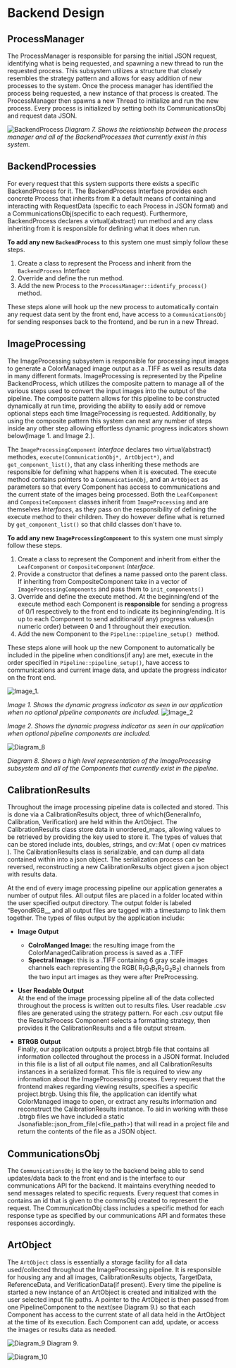 # Backend Design


## ProcessManager
The ProcessManager is responsible for parsing the initial JSON request, identifying what is being requested, and spawning a new thread to run the requested process. This subsystem utilizes a structure that closely resembles the strategy pattern and allows for easy addition of new processes to the system. Once the process manager has identified the process being requested, a new instance of that process is created. The ProcessManager then spawns a new Thread to initialize and run the new process. Every process is initialized  by setting both its CommunicationsObj and request data JSON. 

![BackendProcess](./resources/BackendProcess.png)
*Diagram 7. Shows the relationship between the process manager and all of the BackendProcesses that currently exist in this system.*

## BackendProcessies
For every request that this system supports there exists a specific BackendProcess for it. The BackendProcess Interface provides each concrete Process that inherits from it a default means of containing and interacting with RequestData (specific to each Process in JSON format) and a CommunicationsObj(specific to each request). Furthermore, BackendProcess declares a virtual(abstract) run method and any class inheriting from it is responsible for defining what it does when run.

**To add any new `BackendProcess`** to this system one must simply follow these steps.
1. Create a class to represent the Process and inherit from the `BackendProcess` Interface
2. Override and define the run method.
3. Add the new Process to the `ProcessManager::identify_process()` method.
   
These steps alone will hook up the new process to automatically contain any request data sent by the front end, have access to a `CommunicationsObj` for sending responses back to the frontend, and be run in a new Thread.

## ImageProcessing
The ImageProcessing subsystem is responsible for processing input images to generate a ColorManaged image output as a .TIFF as well as results data in many different formats. ImageProcessing is represented by the Pipeline BackendProcess, which utilizes the composite pattern to manage all of the various steps used to convert the input images into the output of the pipeline. The composite pattern allows for this pipeline to be constructed dynamically at run time, providing the ability to easily add or remove optional steps each time ImageProcessing is requested. Additionally, by using the composite pattern this system can nest any number of steps inside any other step allowing effortless dynamic progress indicators shown below(Image 1. and Image 2.).

The `ImageProcessingComponent` *Interface* declares two virtual(abstract) methodes, `execute(CommunicationObj*, ArtObject*)`, and `get_component_list()`, that any class inheriting these methods are responsible for defining what happens when it is executed. The execute method contains pointers to a `CommunicationObj`, and an `ArtObject` as parameters so that every Component has access to communications and the current state of the images being processed. Both the `LeafComponent` and `CompositeComponent` classes inherit from `ImageProcessing` and are themselves *Interfaces*, as they pass on the responsibility of defining the execute method to their children. They do however define what is returned by `get_component_list()` so that child classes don't have to.

**To add any new `ImageProcessingComponent`** to this system one must simply follow these steps.
1. Create a class to represent the Component and inherit from either the `LeafComponent` or `CompositeComponent` *Interface*.
2. Provide a constructor that defines a name passed onto the parent class. If inheriting from CompositeComponent take in a vector of `ImageProcessingComponents` and pass them to `init_components()`
3. Override and define the execute method. At the beginning/end of the execute method each Component is **responsible** for sending a progress of 0/1 respectively to the front end to indicate its beginning/ending. It is up to each Component to send additional(if any) progress values(in numeric order) between 0 and 1 throughout their execution.
4. Add the new Component to the `Pipeline::pipeline_setup() `method.
   
These steps alone will hook up the new Component to automatically be included in the pipeline when conditions(if any) are met, execute in the order specified in `Pipeline::pipeline_setup()`, have access to communications and current image data, and update the progress indicator on the front end.

![Image_1.](./resources/dynamicPipeline1.png)

*Image 1. Shows the dynamic progress indicator as seen in our application when no optional pipeline components are included.*
![Image_2](./resources/dynamicPipeline2.png)

*Image 2. Shows the dynamic progress indicator as seen in our application when optional pipeline components are included.*

![Diagram_8](./resources/PipelineComponents.png)

*Diagram 8. Shows a high level representation of the ImageProcessing subsystem and all of the Components that currently exist in the pipeline.*

## CalibrationResults
Throughout the image processing pipeline data is collected and stored. This is done via a CalibrationResults object, three of which(GeneralInfo, Calibration, Verification) are held within the ArtObject. The CalibrationResults class store data in unordered_maps, allowing values to be retrieved by providing the key used to store it. The types of values that can be stored include ints, doubles, strings, and cv::Mat ( open cv matrices ). The CalibrationResults class is serializable, and can dump all data contained within into a json object. The serialization process can be reversed, reconstructing a new CalibrationResults object given a json object with results data.

At the end of every image processing pipeline our application generates a number of output files. All output files are placed in a folder located within the user specified output directory. The output folder is labeled “BeyondRGB_<date>_<time> and all output files are tagged with a timestamp to link them together. The types of files output by the application include:

* **Image Output**
  * **ColroManged Image:** the resulting image from the ColorManagedCalibration process is saved as a .TIFF
  * **Spectral Image:** this is a .TIFF containing 6 gray scale images channels each representing the RGB( R<sub>1</sub>G<sub>1</sub>B<sub>1</sub>R<sub>2</sub>G<sub>2</sub>B<sub>2</sub>) channels from the two input art images as they were after PreProcessing.

* **User Readable Output**<br>
At the end of the image processing pipeline all of the data collected throughout the process is written out to results files. User readable .csv files are generated  using the strategy pattern. For each .csv output file the ResultsProcess Component selects a formatting strategy, then provides it the CalibrationResults and a file output stream. 

* **BTRGB Output**<br>
Finally, our application outputs a project.btrgb file that contains all information collected throughout the process in a JSON format. Included in this file is a list of all output file names, and all CalibrationResults instances in a serialized format. This file is required to view any information about the ImageProcessing process. Every request that the frontend makes regarding viewing results, specifies a specific project.btrgb. Using this file, the application can identify what ColorManaged image to open, or extract any results information and reconstruct the CalibrationResults instance. To aid in working with these .btrgb files we have included a static Jsonafiable::json_from_file(<file_path>) that will read in a project file and return the contents of the file as a JSON object.

## CommunicationsObj
The `CommunicationsObj` is the key to the backend being able to send updates/data back to the front end and is the interface to our communications API for the backend. It maintains everything needed to send messages related to specific requests. Every request that comes in contains an id that is given to the commsObj created to represent the request. The CommunicationObj class includes a specific method for each response type as specified by our communications API and formates these responses accordingly.

## ArtObject
The `ArtObject` class is essentially a storage facility for all data used/collected throughout the ImageProcessing pipeline. It is responsible for housing any and all images, CalibrationResults objects, TargetData, ReferenceData, and VerificationData(if present). Every time the pipeline is started a new instance of an ArtObject is created and initialized with the user selected input file paths. A pointer to the ArtObject is then passed from one PipelineComponent to the next(see Diagram 9.) so that each Component has access to the current state of all data held in the ArtObject at the time of its execution. Each Component can add, update, or access the images or results data as needed.

![Diagram_9](./resources/ArtObj.png)
Diagram 9. 

![Diagram_10](./resources/pipeline.png)
